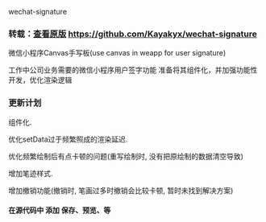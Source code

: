 
wechat-signature

### 转载：[查看原版](https://github.com/Kayakyx/wechat-signature) https://github.com/Kayakyx/wechat-signature

微信小程序Canvas手写板(use canvas in weapp for user signature)


工作中公司业务需要的微信小程序用户签字功能 准备将其组件化，并加强功能性开发，优化渲染逻辑

### 更新计划
组件化.

优化setData过于频繁照成的渲染延迟.

优化频繁绘制后有点卡顿的问题(重写绘制时, 没有把原绘制的数据清空导致)

增加笔迹样式.

增加撤销功能(撤销时, 笔画过多时撤销会比较卡顿, 暂时未找到解决方案)

#### 在源代码中 添加 保存、预览、等